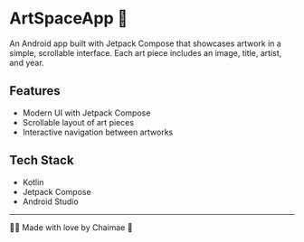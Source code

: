 # ArtSpaceApp 🎨

An Android app built with Jetpack Compose that showcases artwork in a simple, scrollable interface. Each art piece includes an image, title, artist, and year.

## Features
- Modern UI with Jetpack Compose
- Scrollable layout of art pieces
- Interactive navigation between artworks

## Tech Stack
- Kotlin
- Jetpack Compose
- Android Studio

---

👩‍💻 Made with love by Chaimae 💜

